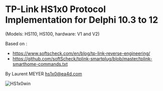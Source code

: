 # TP-Link HS1x0 Protocol Implementation for Delphi 10.3 to 12
(Models: HS110, HS100, hardware: V1 and V2)

Based on :
- https://www.softscheck.com/en/blog/tp-link-reverse-engineering/
- https://github.com/softScheck/tplink-smartplug/blob/master/tplink-smarthome-commands.txt

By Laurent MEYER
hs1x0@ea4d.com

![HS1x0win](https://github.com/bnzbnz/Delphi-TP-Link-HS1x0-Protocol/assets/32573002/0df8d44a-5024-4e5c-8c83-196cfb94f699)




